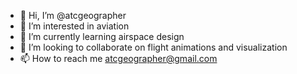 - 👋 Hi, I’m @atcgeographer
- 👀 I’m interested in aviation
- 🌱 I’m currently learning airspace design
- 💞️ I’m looking to collaborate on flight animations and visualization
- 📫 How to reach me atcgeographer@gmail.com

<!---
atcgeographer/atcgeographer is a ✨ special ✨ repository because its `README.md` (this file) appears on your GitHub profile.
You can click the Preview link to take a look at your changes.
--->
